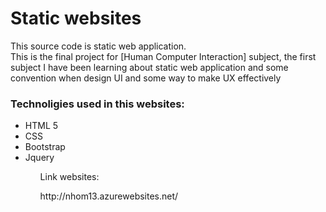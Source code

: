 <h1>Static websites</h1>
This source code is static web application.<br>
This is the final project for [Human Computer Interaction] subject, the first subject I have been learning about static web application and some convention when design UI and some way to make UX effectively
<h3>Technoligies used in this websites:</h3>
<ul>
  <li>HTML 5</li>
   <li>CSS</li>
   <li>Bootstrap</li>
  <li>Jquery</li>
<ul>
  <p>Link websites:</p> http://nhom13.azurewebsites.net/ 
